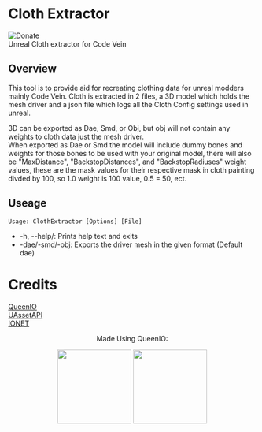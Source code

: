 # Cloth Extractor
[![Donate](https://img.shields.io/badge/Donate-PayPal-green.svg)](https://www.paypal.com/donate?hosted_button_id=7LVCJCM9LNQ2W)  
Unreal Cloth extractor for Code Vein

## Overview  
This tool is to provide aid for recreating clothing data for unreal modders mainly Code Vein.
Cloth is extracted in 2 files, a 3D model which holds the mesh driver and a json file which logs all the Cloth Config settings used in unreal.  

3D can be exported as Dae, Smd, or Obj, but obj will not contain any weights to cloth data just the mesh driver.  
When exported as Dae or Smd the model will include dummy bones and weights for those bones to be used with your original model, there will also be "MaxDistance", "BackstopDistances", and "BackstopRadiuses" weight values, these are the mask values for their respective mask in cloth painting divded by 100, so 1.0 weight is 100 value, 0.5 = 50, ect.

## Useage
`Usage: ClothExtractor [Options] [File]`
-  -h, --help/: Prints help text and exits
-  -dae/-smd/-obj: Exports the driver mesh in the given format (Default dae)

# Credits
[QueenIO](https://github.com/VelouriasMoon/QueenIO)  
[UAssetAPI](https://github.com/atenfyr/UAssetAPI)  
[IONET](https://github.com/Ploaj/IONET)  

<p align="center">Made Using QueenIO:</p>
<p align="center">
    <img src="https://github.com/VelouriasMoon/QueenIO/blob/main/Images/LogoLight.png#gh-light-mode-only" width="150"/>
    <img src="https://github.com/VelouriasMoon/QueenIO/blob/main/Images/LogoDark.png#gh-dark-mode-only" width="150"/>
</p>